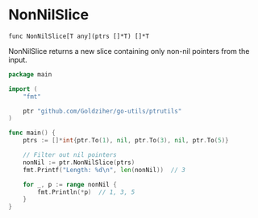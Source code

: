 # NonNilSlice

`func NonNilSlice[T any](ptrs []*T) []*T`

NonNilSlice returns a new slice containing only non-nil pointers from the input.

```go
package main

import (
	"fmt"

	ptr "github.com/Goldziher/go-utils/ptrutils"
)

func main() {
	ptrs := []*int{ptr.To(1), nil, ptr.To(3), nil, ptr.To(5)}

	// Filter out nil pointers
	nonNil := ptr.NonNilSlice(ptrs)
	fmt.Printf("Length: %d\n", len(nonNil))  // 3

	for _, p := range nonNil {
		fmt.Println(*p)  // 1, 3, 5
	}
}
```
